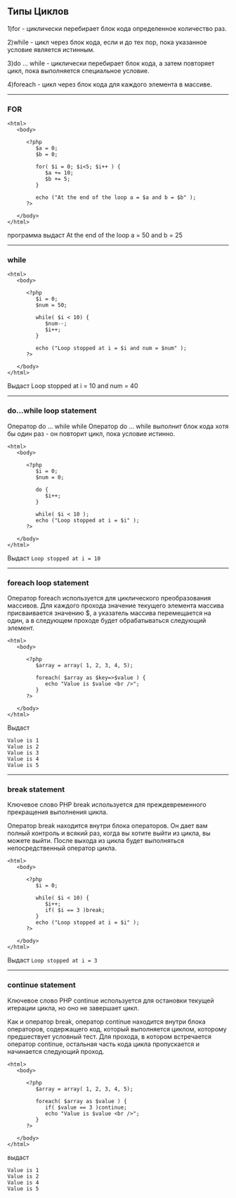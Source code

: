 
## Типы Циклов

1)for - циклически перебирает блок кода определенное количество раз.

2)while - цикл через блок кода, если и до тех пор, пока указанное условие является истинным.

3)do ... while - циклически перебирает блок кода, а затем повторяет цикл, пока выполняется специальное условие.

4)foreach - цикл через блок кода для каждого элемента в массиве.

_______________________
### FOR
```
<html>
   <body>

      <?php
         $a = 0;
         $b = 0;

         for( $i = 0; $i<5; $i++ ) {
            $a += 10;
            $b += 5;
         }

         echo ("At the end of the loop a = $a and b = $b" );
      ?>

   </body>
</html>
```
программа выдаст At the end of the loop a = 50 and b = 25
___________
### while
```
<html>
   <body>

      <?php
         $i = 0;
         $num = 50;

         while( $i < 10) {
            $num--;
            $i++;
         }

         echo ("Loop stopped at i = $i and num = $num" );
      ?>

   </body>
</html>
```
Выдаст Loop stopped at i = 10 and num = 40
_______________________
### do...while loop statement

Оператор do ... while while
Оператор do ... while выполнит блок кода хотя бы один раз - он повторит цикл, пока условие истинно.
```
<html>
   <body>

      <?php
         $i = 0;
         $num = 0;

         do {
            $i++;
         }

         while( $i < 10 );
         echo ("Loop stopped at i = $i" );
      ?>

   </body>
</html>
```
Выдаст ```Loop stopped at i = 10```
________________
### foreach loop statement

Оператор foreach используется для циклического преобразования массивов.
Для каждого прохода значение текущего элемента массива присваивается значению $,
а указатель массива перемещается на один, а в следующем проходе будет обрабатываться следующий элемент.
```
<html>
   <body>

      <?php
         $array = array( 1, 2, 3, 4, 5);

         foreach( $array as $key=>$value ) {
            echo "Value is $value <br />";
         }
      ?>

   </body>
</html>
```
Выдаст
```
Value is 1
Value is 2
Value is 3
Value is 4
Value is 5
```
_______________
### break statement

Ключевое слово PHP break используется для преждевременного прекращения выполнения цикла.

Оператор break находится внутри блока операторов. Он дает вам полный контроль и всякий раз,
когда вы хотите выйти из цикла, вы можете выйти. После выхода из цикла будет выполняться непосредственный оператор цикла.
```
<html>
   <body>

      <?php
         $i = 0;

         while( $i < 10) {
            $i++;
            if( $i == 3 )break;
         }
         echo ("Loop stopped at i = $i" );
      ?>

   </body>
</html>
```
Выдаст ```Loop stopped at i = 3```
____________________________
### continue statement

Ключевое слово PHP continue используется для остановки текущей итерации цикла, но оно не завершает цикл.

Как и оператор break, оператор continue находится внутри блока операторов, содержащего код, который выполняется циклом,
которому предшествует условный тест.
Для прохода, в котором встречается оператор continue, остальная часть кода цикла пропускается и начинается следующий проход.
```
<html>
   <body>

      <?php
         $array = array( 1, 2, 3, 4, 5);

         foreach( $array as $value ) {
            if( $value == 3 )continue;
            echo "Value is $value <br />";
         }
      ?>

   </body>
</html>
```
выдаст
```
Value is 1
Value is 2
Value is 4
Value is 5
```

